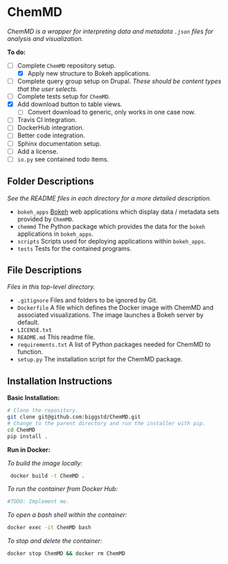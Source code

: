 ChemMD
======

*ChemMD is a wrapper for interpreting data and metadata `.json` files
for analysis and visualization.*

**To do:**

+ [ ] Complete `ChemMD` repository setup.
    + [x] Apply new structure to Bokeh applications.
+ [ ] Complete query group setup on Drupal.
    *These should be content types that the user selects.*
+ [ ] Complete tests setup for `ChemMD`.
+ [x] Add download button to table views.
    + [ ] Convert download to generic, only works in one case now.
+ [ ] Travis CI integration.
+ [ ] DockerHub integration.
+ [ ] Better code integration.
+ [ ] Sphinx documentation setup.
+ [ ] Add a license.
+ [ ] `io.py` see contained todo items.

Folder Descriptions
-------------------

*See the README files in each directory for a more detailed
description.*

+ `bokeh_apps` [Bokeh](https://github.com/bokeh/bokeh) web
    applications which display data / metadata sets provided
    by `ChemMD`.
+ `chemmd` The Python package which provides the data
    for the `bokeh` applications in `bokeh_apps`.
+ `scripts` Scripts used for deploying applications within
    `bokeh_apps`.
+ `tests` Tests for the contained programs.

File Descriptions
-----------------

*Files in this top-level directory.*

+ `.gitignore` Files and folders to be ignored by Git.
+ `Dockerfile` A file which defines the Docker image with
   ChemMD and associated visualizations. The image launches
   a Bokeh server by default. 
+ `LICENSE.txt` 
+ `README.md` This readme file.
+ `requirements.txt` A list of Python packages needed for
   ChemMD to function.
+ `setup.py` The installation script for the ChemMD package.


Installation Instructions
-------------------------

**Basic Installation:**

```bash
# Clone the repository.
git clone git@github.com:biggstd/ChemMD.git
# Change to the parent directory and run the installer with pip.
cd ChemMD
pip install .
```

**Run in Docker:**

*To build the image locally:*

```bash
 docker build -t ChemMD .
```

*To run the container from Docker Hub:*

```bash
#TODO: Implement me.
```

*To open a bash shell within the container:*

```bash
docker exec -it ChemMD bash
```

*To stop and delete the container:*

```bash
docker stop ChemMD && docker rm ChemMD
```
